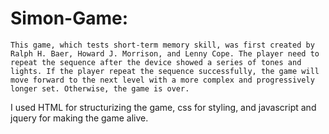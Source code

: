 # Simon-Game: 
    This game, which tests short-term memory skill, was first created by Ralph H. Baer, Howard J. Morrison, and Lenny Cope. The player need to repeat the sequence after the device showed a series of tones and lights. If the player repeat the sequence successfully, the game will move forward to the next level with a more complex and progressively longer set. Otherwise, the game is over. 

I used HTML for structurizing the game, css for styling, and javascript and jquery for making the game alive. 

